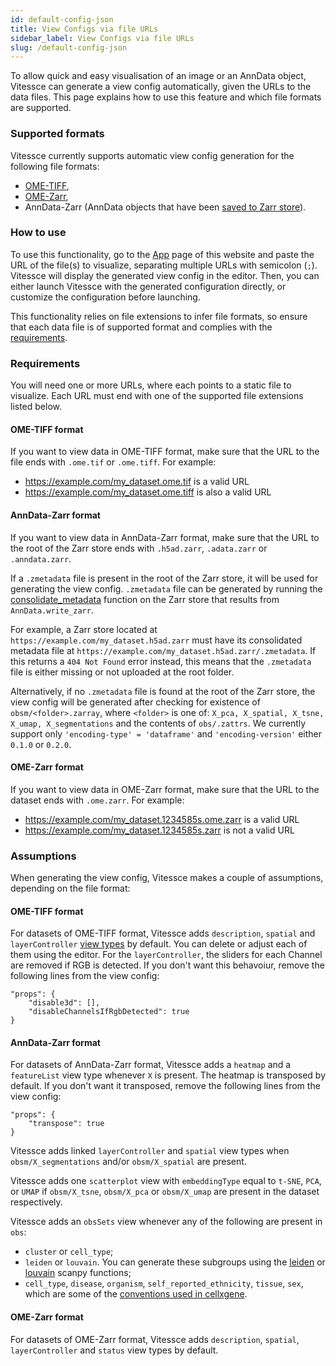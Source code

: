 ```yaml
---
id: default-config-json
title: View Configs via file URLs
sidebar_label: View Configs via file URLs
slug: /default-config-json
---
```


To allow quick and easy visualisation of an image or an AnnData object, Vitessce can generate a view config automatically, given the URLs to the data files. This page explains how to use this feature and which file formats are supported.


### Supported formats

Vitessce currently supports automatic view config generation for the following file formats:

- [OME-TIFF](https://docs.openmicroscopy.org/ome-model/6.2.0/ome-tiff/specification.html), 
- [OME-Zarr](https://ngff.openmicroscopy.org/latest/#on-disk),
- AnnData-Zarr (AnnData objects that have been [saved to Zarr store](/docs/data-file-types/#anndata-as-h5ad)).


### How to use

To use this functionality, go to the [App](/#?edit=true) page of this website and paste the URL of the file(s) to visualize, separating multiple URLs with semicolon (`;`). Vitessce will display the generated view config in the editor. Then, you can either launch Vitessce with the generated configuration directly, or customize the configuration before launching.

This functionality relies on file extensions to infer file formats, so ensure that each data file is of supported format and complies with the [requirements](#requirements).


### Requirements

You will need one or more URLs, where each points to a static file to visualize. Each URL must end with one of the supported file extensions listed below.

#### OME-TIFF format

If you want to view data in OME-TIFF format, make sure that the URL to the file ends with `.ome.tif` or `.ome.tiff`. For example:
- https://example.com/my_dataset.ome.tif is a valid URL
- https://example.com/my_dataset.ome.tiff is also a valid URL

#### AnnData-Zarr format

If you want to view data in AnnData-Zarr format, make sure that the URL to the root of the Zarr store ends with `.h5ad.zarr`, `.adata.zarr` or `.anndata.zarr`.

If a `.zmetadata` file is present in the root of the Zarr store, it will be used for generating the view config. `.zmetadata` file can be generated by running the [consolidate_metadata](https://zarr.readthedocs.io/en/stable/api/convenience.html#zarr.convenience.consolidate_metadata) function on the Zarr store that results from `AnnData.write_zarr`. 

For example, a Zarr store located at `https://example.com/my_dataset.h5ad.zarr` must have its consolidated metadata file at `https://example.com/my_dataset.h5ad.zarr/.zmetadata`. If this returns a `404 Not Found` error instead, this means that the `.zmetadata` file is either missing or not uploaded at the root folder.

Alternatively, if no `.zmetadata` file is found at the root of the Zarr store, the view config will be generated after checking for existence of `obsm/<folder>.zarray`, where `<folder>` is one of: `X_pca, X_spatial, X_tsne, X_umap, X_segmentations` and the contents of `obs/.zattrs`. We currently support only `'encoding-type' = 'dataframe'` and `'encoding-version'` either `0.1.0` or `0.2.0`.

#### OME-Zarr format

If you want to view data in OME-Zarr format, make sure that the URL to the dataset ends with `.ome.zarr`. For example:
- https://example.com/my_dataset.1234585s.ome.zarr is a valid URL
- https://example.com/my_dataset.1234585s.zarr is not a valid URL


### Assumptions

When generating the view config, Vitessce makes a couple of assumptions, depending on the file format:

#### OME-TIFF format

For datasets of OME-TIFF format, Vitessce adds `description`, `spatial` and `layerController` [view types](/docs/components/) by default. You can delete or adjust each of them using the editor. For the `layerController`, the sliders for each Channel are removed if RGB is detected. If you don't want this behavoiur, remove the following lines from the view config:

```
"props": {
    "disable3d": [],
    "disableChannelsIfRgbDetected": true
}
```

#### AnnData-Zarr format

For datasets of AnnData-Zarr format, Vitessce adds a `heatmap` and a `featureList` view type whenever `X` is present. The heatmap is transposed by default. If you don't want it transposed, remove the following lines from the view config:

```
"props": {
    "transpose": true
}
```

Vitessce adds linked `layerController` and `spatial` view types when `obsm/X_segmentations` and/or `obsm/X_spatial` are present. 

Vitessce adds one `scatterplot` view with `embeddingType` equal to `t-SNE`, `PCA`, or `UMAP` if `obsm/X_tsne`, `obsm/X_pca` or `obsm/X_umap` are present in the dataset respectively. 

Vitessce adds an `obsSets` view whenever any of the following are present in `obs`:
- `cluster` or `cell_type`;
- `leiden` or `louvain`. You can generate these subgroups using the [leiden](https://scanpy.readthedocs.io/en/stable/generated/scanpy.tl.leiden.html) or [louvain](https://scanpy.readthedocs.io/en/stable/generated/scanpy.tl.louvain.html) scanpy functions;
- `cell_type`, `disease`, `organism`, `self_reported_ethnicity`, `tissue`, `sex`, which are some of the [conventions used in cellxgene](https://github.com/chanzuckerberg/single-cell-curation/blob/main/schema/3.0.0/schema.md#obs-cell-metadata).


#### OME-Zarr format

For datasets of OME-Zarr format, Vitessce adds `description`, `spatial`, `layerController` and `status` view types by default.
